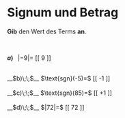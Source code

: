 <!--
version:  0.0.1

language: de

@style
input {
    text-align: center;
}

.flex-container {
    display: flex;
    flex-wrap: wrap;
    align-items: stretch;
    gap: 20px;
}

.flex-child {
    flex: 1;
    min-width: 350px;
    margin-right: 20px;
}

@media (max-width: 400px) {
    .flex-child {
        flex: 100%;
        margin-right: 0;
    }
}
@end

formula: \carry   \textcolor{red}{\scriptsize #1}
formula: \digit   \rlap{\carry{#1}}\phantom{#2}#2
formula: \permil  \text{‰}

import: https://raw.githubusercontent.com/LiaTemplates/Tikz-Jax/main/README.md

script: https://cdn.jsdelivr.net/gh/LiaTemplates/Tikz-Jax@main/dist/index.js


tags: Negative Zahlen, Zahlenverständnis, sehr leicht, sehr niedrig, Angeben

comment: Gib das Vorzeichen oder den Betrag an.

author: Martin Lommatzsch

-->




# Signum und Betrag

**Gib** den Wert des Terms **an**.

<br>
<section class="flex-container">
<div class="flex-child">

__$a)\;\;$__ $|-9|=$ [[  9   ]]
<br>
</div>
<div class="flex-child">
<br>
__$b)\;\;$__ $\text{sgn}(-5)=$ [[  -1  ]]
<br>
</div>
<div class="flex-child">
<br>
__$c)\;\;$__ $\text{sgn}(85)=$ [[  +1  ]]
<br>
</div>
<div class="flex-child">
<br>
__$d)\;\;$__ $|72|=$ [[  72  ]]

</div>
</section>
<br>
<br>
<br>
<br>

